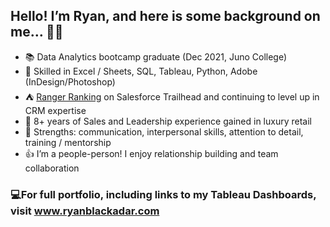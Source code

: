 ## Hello! I’m Ryan, and here is some background on me… 👋🏻 
 
- 📚 Data Analytics bootcamp graduate (Dec 2021, Juno College)
- 💾 Skilled in Excel / Sheets, SQL, Tableau, Python, Adobe (InDesign/Photoshop)
- ⛺️ [Ranger Ranking](https://trailblazer.me/id/blackadar) on Salesforce Trailhead and continuing to level up in CRM expertise
- 💎 8+ years of Sales and Leadership experience gained in luxury retail 
- 👔 Strengths: communication, interpersonal skills, attention to detail, training / mentorship
- 👍 I’m a people-person! I enjoy relationship building and team collaboration

### 💻For full portfolio, including links to my Tableau Dashboards, visit www.ryanblackadar.com


<!--
**ryblack0000/ryblack0000** is a ✨ _special_ ✨ repository because its `README.md` (this file) appears on your GitHub profile.

Here are some ideas to get you started:

- 🔭 I’m currently working on ...
- 🌱 I’m currently learning ...
- 👯 I’m looking to collaborate on ...
- 🤔 I’m looking for help with ...
- 💬 Ask me about ...
- 📫 How to reach me: ...
- 😄 Pronouns: ...
- ⚡ Fun fact: ...
-->
